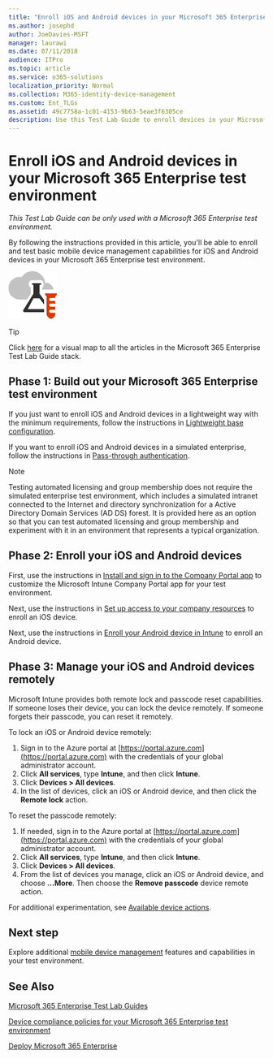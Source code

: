 ```yaml
---
title: "Enroll iOS and Android devices in your Microsoft 365 Enterprise test environment"
ms.author: josephd
author: JoeDavies-MSFT
manager: laurawi
ms.date: 07/11/2018
audience: ITPro
ms.topic: article
ms.service: o365-solutions
localization_priority: Normal
ms.collection: M365-identity-device-management
ms.custom: Ent_TLGs
ms.assetid: 49c7758a-1c01-4153-9b63-5eae3f6305ce
description: Use this Test Lab Guide to enroll devices in your Microsoft 365 test environment and manage them remotely.
---
```


# Enroll iOS and Android devices in your Microsoft 365 Enterprise test environment

*This Test Lab Guide can be only used with a Microsoft 365 Enterprise test environment.*

By following the instructions provided in this article, you'll be able to enroll and test basic mobile device management capabilities for iOS and Android devices in your Microsoft 365 Enterprise test environment.

![Test Lab Guides for the Microsoft cloud](media/m365-enterprise-test-lab-guides/cloud-tlg-icon.png)
  
> [!TIP]
> Click [here](media/m365-enterprise-test-lab-guides/Microsoft365EnterpriseTLGStack.pdf) for a visual map to all the articles in the Microsoft 365 Enterprise Test Lab Guide stack.

## Phase 1: Build out your Microsoft 365 Enterprise test environment

If you just want to enroll iOS and Android devices in a lightweight way with the minimum requirements, follow the instructions in [Lightweight base configuration](lightweight-base-configuration-microsoft-365-enterprise.md).
  
If you want to enroll iOS and Android devices in a simulated enterprise, follow the instructions in [Pass-through authentication](pass-through-auth-m365-ent-test-environment.md).
  
> [!NOTE]
> Testing automated licensing and group membership does not require the simulated enterprise test environment, which includes a simulated intranet connected to the Internet and directory synchronization for a Active Directory Domain Services (AD DS) forest. It is provided here as an option so that you can test automated licensing and group membership and experiment with it in an environment that represents a typical organization. 
>  

## Phase 2: Enroll your iOS and Android devices

First, use the instructions in [Install and sign in to the Company Portal app](https://docs.microsoft.com/intune-user-help/install-and-sign-in-to-the-intune-company-portal-app-ios) to customize the Microsoft Intune Company Portal app for your test environment.

Next, use the instructions in [Set up access to your company resources](https://docs.microsoft.com/intune-user-help/enroll-your-device-in-intune-ios) to enroll an iOS device.

Next, use the instructions in [Enroll your Android device in Intune](https://docs.microsoft.com/intune-user-help/enroll-your-device-in-intune-android) to enroll an Android device.

## Phase 3: Manage your iOS and Android devices remotely

Microsoft Intune provides both remote lock and passcode reset capabilities. If someone loses their device, you can lock the device remotely. If someone forgets their passcode, you can reset it remotely.
  
To lock an iOS or Android device remotely:

1. Sign in to the Azure portal at [https://portal.azure.com](https://portal.azure.com) with the credentials of your global administrator account.
2. Click **All services**, type **Intune**, and then click **Intune**.
3. Click **Devices > All devices**.
4. In the list of devices, click an iOS or Android device, and then click the **Remote lock** action.

    
To reset the passcode remotely:

1. If needed, sign in to the Azure portal at [https://portal.azure.com](https://portal.azure.com) with the credentials of your global administrator account.
2. Click **All services**, type **Intune**, and then click **Intune**.
3. Click **Devices > All devices**.
4. From the list of devices you manage, click an iOS or Android device, and choose **...More**. Then choose the **Remove passcode** device remote action.

For additional experimentation, see [Available device actions](https://docs.microsoft.com/intune/device-management#available-device-actions).

    
## Next step

Explore additional [mobile device management](m365-enterprise-test-lab-guides.md#mobile-device-management) features and capabilities in your test environment.

## See Also

[Microsoft 365 Enterprise Test Lab Guides](m365-enterprise-test-lab-guides.md)
  
[Device compliance policies for your Microsoft 365 Enterprise test environment](mam-policies-for-your-microsoft-365-enterprise-dev-test-environment.md)
  
[Deploy Microsoft 365 Enterprise](deploy-microsoft-365-enterprise.md)

